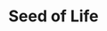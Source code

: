 ---
pid: mx124
title: Seed of Life
location_transcription: 
coordinates: "[-75.225355412101, 39.952615586327]"
zipcode: '96778'
gen_neighborhood: 
neighborhood: 
outside_phl: 'Pahoa HI '
age: '34'
age_range: 30-39
instagram: 
image_file_name: mx_124.jpg
proposal_transcription: Worlds within worlds within worlds within one seed. Infinite
  possibility. Limitless creativity.
topic: Unknown
topic_summary: '0'
type: 
keywords_other: 
credit: 
image_labels: Plant with many seeds
twitter: 
facebook: 
permalink: "/monuments/mx124/"
layout: item-page
---